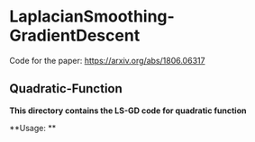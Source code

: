 # LaplacianSmoothing-GradientDescent
Code for the paper: https://arxiv.org/abs/1806.06317

## Quadratic-Function
**This directory contains the LS-GD code for quadratic function**

**Usage: ** 
